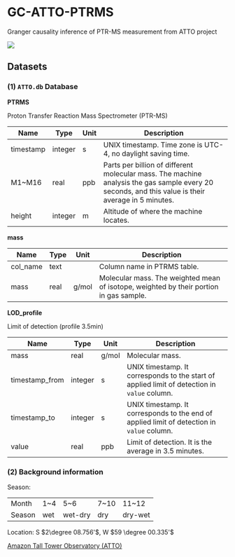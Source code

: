 # GC-ATTO-PTRMS

Granger causality inference of PTR-MS measurement from ATTO project

![](https://shields.io/badge/dependencies-Python_3.11-blue)

## Datasets

### (1) `ATTO.db` Database

**PTRMS**

Proton Transfer Reaction Mass Spectrometer (PTR-MS)

| Name      | Type    | Unit | Description                                                  |
| --------- | ------- | ---- | ------------------------------------------------------------ |
| timestamp | integer | s    | UNIX timestamp. Time zone is UTC-4, no daylight saving time. |
| M1\~M16   | real    | ppb  | Parts per billion of different molecular mass. The machine analysis the gas sample every 20 seconds, and this value is their average in 5 minutes. |
| height    | integer | m    | Altitude of where the machine locates.                       |

**mass**

| Name     | Type | Unit  | Description                                                  |
| -------- | ---- | ----- | ------------------------------------------------------------ |
| col_name | text |       | Column name in PTRMS table.                                  |
| mass     | real | g/mol | Molecular mass. The weighted mean of isotope, weighted by their portion in gas sample. |


**LOD_profile**

Limit of detection (profile 3.5min)

| Name           | Type    | Unit  | Description                                                  |
| -------------- | ------- | ----- | ------------------------------------------------------------ |
| mass           | real    | g/mol | Molecular mass.                                              |
| timestamp_from | integer | s     | UNIX timestamp. It corresponds to the start of applied limit of detection in `value` column. |
| timestamp_to   | integer | s     | UNIX timestamp. It corresponds to the end of applied limit of detection in `value` column. |
| value          | real    | ppb   | Limit of detection. It is the average in 3.5 minutes.        |

### (2) Background information

Season:

|        |      |         |       |         |
| ------ | ---- | ------- | ----- | ------- |
| Month  | 1\~4 | 5\~6    | 7\~10 | 11\~12  |
| Season | wet  | wet-dry | dry   | dry-wet |

Location: S $2\degree 08.756'$, W $59 \degree 00.335'$

[Amazon Tall Tower Observatory (ATTO)](https://attoproject.org)

